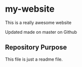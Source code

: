 # my-website

This is a really awesome website

Updated made on master on Github 

## Repository Purpose


This file is just a readme file.
